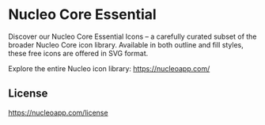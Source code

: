 # Nucleo Core Essential
Discover our Nucleo Core Essential Icons – a carefully curated subset of the broader Nucleo Core icon library. Available in both outline and fill styles, these free icons are offered in SVG format. 

Explore the entire Nucleo icon library:
https://nucleoapp.com/


## License
https://nucleoapp.com/license